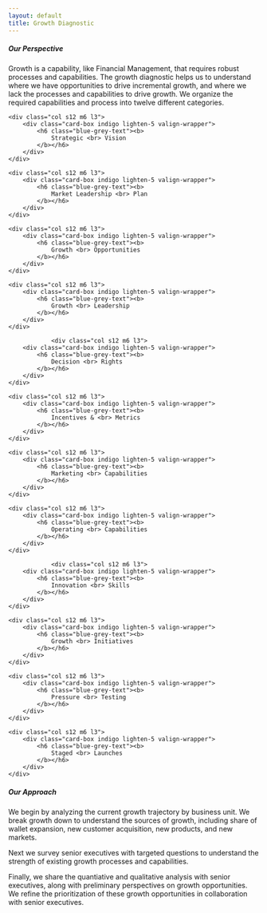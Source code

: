 ```yaml
---
layout: default
title: Growth Diagnostic
---
```


##### Our Perspective
Growth is a capability, like Financial Management, that requires robust processes and 
capabilities. The growth diagnostic helps us to understand where we have opportunities to 
drive incremental growth, and where we lack the processes and capabilities to drive growth. We organize the required capabilities and process into twelve different categories.

<!-- <div class="container"> -->
<!-- <div class="section"> -->
<div class="row">

    <div class="col s12 m6 l3">
        <div class="card-box indigo lighten-5 valign-wrapper">
            <h6 class="blue-grey-text"><b>
                Strategic <br> Vision
            </b></h6>
        </div>
    </div>

    <div class="col s12 m6 l3">
        <div class="card-box indigo lighten-5 valign-wrapper">
            <h6 class="blue-grey-text"><b>
                Market Leadership <br> Plan
            </b></h6>
        </div>
    </div>

    <div class="col s12 m6 l3">
        <div class="card-box indigo lighten-5 valign-wrapper">
            <h6 class="blue-grey-text"><b>
                Growth <br> Opportunities
            </b></h6>
        </div>
    </div>

    <div class="col s12 m6 l3">
        <div class="card-box indigo lighten-5 valign-wrapper">
            <h6 class="blue-grey-text"><b>
                Growth <br> Leadership
            </b></h6>
        </div>
    </div>

                <div class="col s12 m6 l3">
        <div class="card-box indigo lighten-5 valign-wrapper">
            <h6 class="blue-grey-text"><b>
                Decision <br> Rights
            </b></h6>
        </div>
    </div>

    <div class="col s12 m6 l3">
        <div class="card-box indigo lighten-5 valign-wrapper">
            <h6 class="blue-grey-text"><b>
                Incentives & <br> Metrics
            </b></h6>
        </div>
    </div>

    <div class="col s12 m6 l3">
        <div class="card-box indigo lighten-5 valign-wrapper">
            <h6 class="blue-grey-text"><b>
                Marketing <br> Capabilities
            </b></h6>
        </div>
    </div>

    <div class="col s12 m6 l3">
        <div class="card-box indigo lighten-5 valign-wrapper">
            <h6 class="blue-grey-text"><b>
                Operating <br> Capabilities
            </b></h6>
        </div>
    </div>

                <div class="col s12 m6 l3">
        <div class="card-box indigo lighten-5 valign-wrapper">
            <h6 class="blue-grey-text"><b>
                Innovation <br> Skills
            </b></h6>
        </div>
    </div>

    <div class="col s12 m6 l3">
        <div class="card-box indigo lighten-5 valign-wrapper">
            <h6 class="blue-grey-text"><b>
                Growth <br> Initiatives
            </b></h6>
        </div>
    </div>

    <div class="col s12 m6 l3">
        <div class="card-box indigo lighten-5 valign-wrapper">
            <h6 class="blue-grey-text"><b>
                Pressure <br> Testing
            </b></h6>
        </div>
    </div>

    <div class="col s12 m6 l3">
        <div class="card-box indigo lighten-5 valign-wrapper">
            <h6 class="blue-grey-text"><b>
                Staged <br> Launches
            </b></h6>
        </div>
    </div>
</div>

##### Our Approach
We begin by analyzing the current growth trajectory by business unit. We break growth down to understand the sources of growth, including share of wallet expansion, new customer acquisition, new products, and new markets.

Next we survey senior executives with targeted questions to understand the strength of existing growth processes and capabilities. 

Finally, we share the quantiative and qualitative analysis with senior executives, along with preliminary perspectives on growth opportunities. We refine the prioritization of these growth opportunities in collaboration with senior executives.